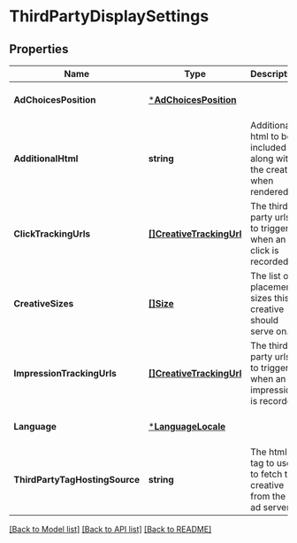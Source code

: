# ThirdPartyDisplaySettings

## Properties
Name | Type | Description | Notes
------------ | ------------- | ------------- | -------------
**AdChoicesPosition** | [***AdChoicesPosition**](AdChoicesPosition.md) |  | [optional] [default to null]
**AdditionalHtml** | **string** | Additional html to be included along with the creative when rendered. | [optional] [default to null]
**ClickTrackingUrls** | [**[]CreativeTrackingUrl**](CreativeTrackingUrl.md) | The third party urls to trigger when an click is recorded. | [optional] [default to null]
**CreativeSizes** | [**[]Size**](Size.md) | The list of placement sizes this creative should serve on. | [optional] [default to null]
**ImpressionTrackingUrls** | [**[]CreativeTrackingUrl**](CreativeTrackingUrl.md) | The third party urls to trigger when an impression is recorded. | [optional] [default to null]
**Language** | [***LanguageLocale**](LanguageLocale.md) |  | [optional] [default to null]
**ThirdPartyTagHostingSource** | **string** | The html tag to use to fetch this creative from the 3p ad server. | [optional] [default to null]

[[Back to Model list]](../README.md#documentation-for-models) [[Back to API list]](../README.md#documentation-for-api-endpoints) [[Back to README]](../README.md)

